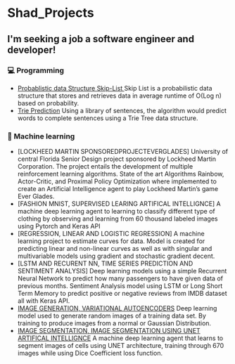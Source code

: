 # Shad_Projects

## I'm seeking a job a software engineer and developer!

### :computer:  Programming

<!-- BASIC:START -->
- [Probablistic data Structure Skip-List ](https://github.com/ShadSGitHub/Shad_Projects/blob/main/SkipList-5%20(2).java)
    Skip List is a probabilistic data structure that stores and retrieves data in average runtime of O(Log n) based on probability.
 - [Trie Prediction](https://github.com/ShadSGitHub/Shad_Projects/blob/main/TriePrediction%20(4).c)
    Using a library of sentences, the algorithm would predict words to complete sentences using a Trie Tree data structure.
<!-- BASIC:END -->
### :robot: Machine learning
<!-- MACHINE LEARNING:START -->
- [LOCKHEED MARTIN SPONSOREDPROJECTEVERGLADES]
    University of central Florida Senior Design project sponsored by Lockheed Martin Corporation. The project entails the development of multiple reinforcement learning                algorithms. State of the art Algorithms Rainbow, Actor-Critic, and Proximal Policy Optimization where implemented to create an Artificial Intelligence agent to play Lockheed       Martin’s game Ever Glades.
- [FASHION MNIST, SUPERVISED LEARING ARTIFICAL INTELLIGNCE]
    A machine deep learning agent to learning to classify different type of clothing by observing and learning from 60 thousand labeled images using Pytorch and Keras API
- [REGRESSION, LINEAR AND LOGISTIC REGRESSION]
    A machine learning project to estimate curves for data. Model is created for predicting linear and non-linear curves as well as with singular and multivariable models using        gradient and stochastic gradient decent.
- [LSTM AND RECURENT NN, TIME SERIES PREDICTION AND SENTIMENT ANALYSIS]
    Deep learning models using a simple Recurrent Neural Network to predict how many passengers to have given data of previous months. Sentiment Analysis model using LSTM or Long      Short Term Memory to predict positive or negative reviews from IMDB dataset all with Keras API.
- [IMAGE GENERATION, VARIATIONAL AUTOENCODERS](https://github.com/ShadSGitHub/Shad_Projects/tree/main/AutoEncoder)
    Deep learning model used to generate random images of a training data set. By training to produce images from a normal or Gaussian Distribution. 
- [IMAGE SEGMENTATION, IMAGE SEGMENTATION USING UNET ARTIFICAL INTELLIGNCE](https://github.com/ShadSGitHub/Shad_Projects/blob/main/unet.py)
    A machine deep learning agent that learns to segment images of cells using UNET architecture, training through 670 images while using Dice Coefficient loss function.
<!-- MACHINE LEARNING:END -->
